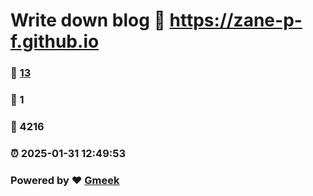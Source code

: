 # Write down blog :link: https://zane-p-f.github.io 
### :page_facing_up: [13](https://zane-p-f.github.io/tag.html) 
### :speech_balloon: 1 
### :hibiscus: 4216 
### :alarm_clock: 2025-01-31 12:49:53 
### Powered by :heart: [Gmeek](https://github.com/Meekdai/Gmeek)
